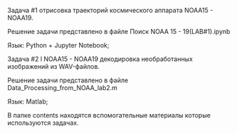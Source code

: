 Задача #1 отрисовка траекторий космического аппарата NOAA15 - NOAA19.

Решение задачи представлено в файле Поиск NOAA 15 - 19(LAB#1).ipynb

Язык: Python + Jupyter Notebook;


Задача #2 l NOAA15 - NOAA19 декодировка необработанных изображений из WAV-файлов.

Решение задачи представлено в файле Data_Processing_from_NOAA_lab2.m

Язык: Matlab;


В папке contents находятся вспомогательные материалы которые используются задачах.
